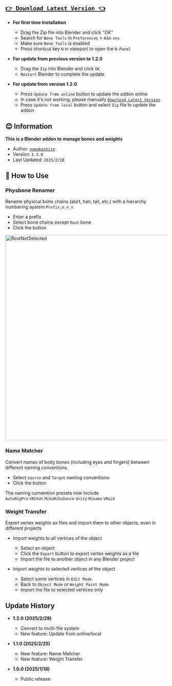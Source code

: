 ## [**`👉 Download Latest Version 👈`**](https://github.com/namakoshiro/blender-bone-tools/releases/download/v1.2.0/blender-bone-tools-v1.2.0.zip)

- **For first time installation**
    - Drag the Zip file into Blender and click "OK"
    - Search for `Bone Tools` in `Preferences` > `Add-ons`
    - Make sure `Bone Tools` is enabled
    - Press shortcut key `N` in viewport to open the `N-Panel`

- **For update from previous version to 1.2.0**  
    - Drag the `Zip` into Blender and click `OK`
    - `Restart` Blender to complete the update

- **For update from version 1.2.0**  
    - Press `Update from online` button to update the addon online
    - In case it's not working, please manually [`Download Latest Version`](https://github.com/namakoshiro/blender-bone-tools/releases/download/v1.2.0/blender-bone-tools-v1.2.0.zip)
    - Press `Update from local` button and select `Zip` file to update the addon

## **😊 Information**

**This is a Blender addon to manage bones and weights**  

- Author: [`namakoshiro`](https://x.com/namakoshiro)  
- Version: `1.2.0`  
- Last Updated: `2025/2/28`  

## **📖 How to Use**

### **Physbone Renamer**
Rename physical bone chains (skirt, hair, tail, etc.) with a hierarchy numbering system `Prefix_n_n_n`
- Enter a prefix
- Select bone chains except `Root` bone
- Click the button

<img width="640" alt="RootNotSelected" src="https://github.com/user-attachments/assets/99d795a6-d8b1-4ced-a603-886ee25a9b64" />  

### **Name Matcher**
Convert names of body bones (including eyes and fingers) between different naming conventions
- Select `Source` and `Target` naming conventions
- Click the button  

The naming convention presets now include  
`AutoRigPro` `VRChat` `MikuMikuDance` `Unity` `Mixamo` `VRoid`    

### **Weight Transfer**
Export vertex weights as files and import them to other objects, even in different projects  

- Import weights to all vertices of the object
    - Select an object
    - Click the `Export` button to export vertex weights as a file
    - Import the file to another object in any Blender project

- Import weights to selected vertices of the object  
    - Select some vertices in `Edit Mode`
    - Back to `Object Mode` or `Weight Paint Mode`
    - Import the file to selected vertices only

## **Update History**

- **1.2.0 (2025/2/28)**
    - Convert to multi-file system
    - New feature: Update from online/local

- **1.1.0 (2025/2/25)**
    - New feature: Name Matcher
    - New feature: Weight Transfer

- **1.0.0 (2025/1/18)**
    - Public release